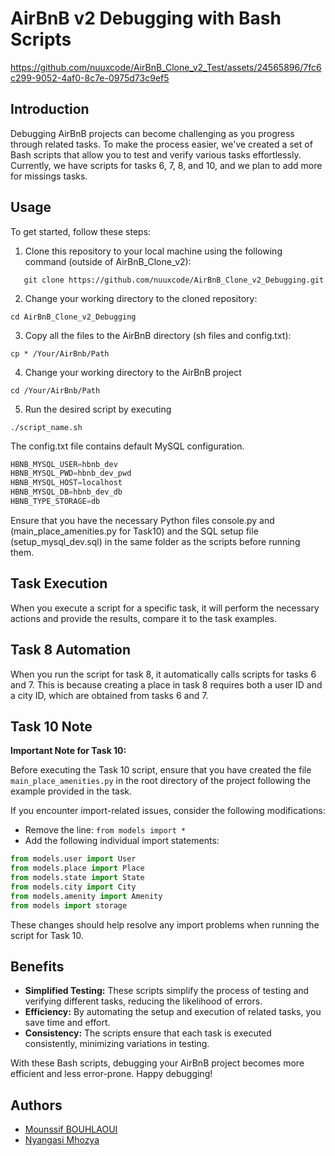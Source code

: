 # AirBnB v2 Debugging with Bash Scripts

https://github.com/nuuxcode/AirBnB_Clone_v2_Test/assets/24565896/7fc6c299-9052-4af0-8c7e-0975d73c9ef5

## Introduction

Debugging AirBnB projects can become challenging as you progress through related tasks. To make the process easier, we've created a set of Bash scripts that allow you to test and verify various tasks effortlessly. Currently, we have scripts for tasks 6, 7, 8, and 10, and we plan to add more for missings tasks.

## Usage

To get started, follow these steps:

1. Clone this repository to your local machine using the following command (outside of AirBnB_Clone_v2):
```shell
   git clone https://github.com/nuuxcode/AirBnB_Clone_v2_Debugging.git
 ```
2. Change your working directory to the cloned repository:
```shell
cd AirBnB_Clone_v2_Debugging
```
3. Copy all the files to the AirBnB directory (sh files and config.txt):
```shell
cp * /Your/AirBnb/Path
```
4. Change your working directory to the AirBnB project
```shell
cd /Your/AirBnb/Path
```
5. Run the desired script by executing
```shell
./script_name.sh
```

The config.txt file contains default MySQL configuration.
```SQL
HBNB_MYSQL_USER=hbnb_dev
HBNB_MYSQL_PWD=hbnb_dev_pwd
HBNB_MYSQL_HOST=localhost
HBNB_MYSQL_DB=hbnb_dev_db
HBNB_TYPE_STORAGE=db
```
Ensure that you have the necessary Python files console.py and (main_place_amenities.py for Task10) and the SQL setup file (setup_mysql_dev.sql) in the same folder as the scripts before running them.

## Task Execution

When you execute a script for a specific task, it will perform the necessary actions and provide the results, compare it to the task examples.

## Task 8 Automation

When you run the script for task 8, it automatically calls scripts for tasks 6 and 7. This is because creating a place in task 8 requires both a user ID and a city ID, which are obtained from tasks 6 and 7.

## Task 10 Note

**Important Note for Task 10:**

Before executing the Task 10 script, ensure that you have created the file `main_place_amenities.py` in the root directory of the project following the example provided in the task.

If you encounter import-related issues, consider the following modifications:

- Remove the line: `from models import *`
- Add the following individual import statements:

```python
from models.user import User
from models.place import Place
from models.state import State
from models.city import City
from models.amenity import Amenity
from models import storage
```
These changes should help resolve any import problems when running the script for Task 10.

## Benefits

- **Simplified Testing:** These scripts simplify the process of testing and verifying different tasks, reducing the likelihood of errors.
- **Efficiency:** By automating the setup and execution of related tasks, you save time and effort.
- **Consistency:** The scripts ensure that each task is executed consistently, minimizing variations in testing.

With these Bash scripts, debugging your AirBnB project becomes more efficient and less error-prone. Happy debugging!

## Authors

- [Mounssif BOUHLAOUI](https://twitter.com/nuux_tv)
- [Nyangasi Mhozya](https://github.com/Fuzzworth)
